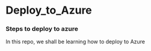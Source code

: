 # Deploy_to_Azure

### Steps to deploy to azure

In this repo, we shall be learning how to deploy to Azure